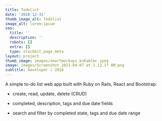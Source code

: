 ```yaml
---
title: Todolist
date: '2018-12-31'
thumb_image_alt: Todolist
image_alt: lorem-ipsum
seo:
  title: ''
  description: ''
  robots: []
  extra: []
  type: stackbit_page_meta
layout: project
thumb_image: images/smartmockups_kn6ablmc.jpeg
image: images/Screenshot 2021-04-07 at 1.13.17 AM.png
subtitle: Developer | 2018
---
```

A simple to-do list web app built with Ruby on Rails, React and Bootstrap:

*   create, read, update, delete (CRUD)

*   completed, description, tags and due date fields

*   search and filter by completed state, tags and due date range
